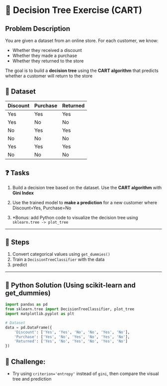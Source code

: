 # 🌳 Decision Tree Exercise (CART)

## Problem Description

You are given a dataset from an online store. For each customer, we know:

* Whether they received a discount
* Whether they made a purchase
* Whether they returned to the store

The goal is to build a **decision tree** using the **CART algorithm** that predicts whether a customer will return to the store

## 🔢 Dataset

| Discount | Purchase | Returned |
| -------- | -------- | -------- |
| Yes      | Yes      | Yes      |
| Yes      | No       | No       |
| No       | Yes      | Yes      |
| No       | No       | No       |
| Yes      | Yes      | Yes      |
| No       | No       | No       |


## ❓ Tasks

1. Build a decision tree based on the dataset.
   Use the **CART algorithm** with **Gini Index**

2. Use the trained model to **make a prediction** for a new customer where Discount=Yes, Purchase=No

3. *Bonus: add Python code to visualize the decision tree using ```sklearn.tree -> plot_tree```

---

## 💪 Steps

1. Convert categorical values using `get_dummies()`
2. Train a `DecisionTreeClassifier` with the data
3. predict 

---

## 🐍 Python Solution (Using scikit-learn and get\_dummies)

```python
import pandas as pd
from sklearn.tree import DecisionTreeClassifier, plot_tree
import matplotlib.pyplot as plt

# Dataset
data = pd.DataFrame({
    'Discount': ['Yes', 'Yes', 'No', 'No', 'Yes', 'No'],
    'Purchase': ['Yes', 'No', 'Yes', 'No', 'Yes', 'No'],
    'Returned': ['Yes', 'No', 'Yes', 'No', 'Yes', 'No']
})

```

## 🧩 Challenge:

* Try using `criterion='entropy'` instead of `gini`, then compare the visual tree and prediction
